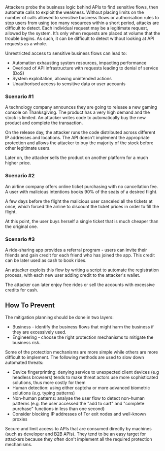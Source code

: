 
Attackers probe the business logic behind APIs to find sensitive flows, then automate calls to exploit the weakness. Without placing limits on the number of calls allowed to sensitive business flows or authorisation rules to stop users from using too many resources within a short period, attacks are difficult to detect. Each individual request may be a legitimate request, allowed by the system. It’s only when requests are placed at volume that the trouble begins. As such, it can be difficult to detect without looking at API requests as a whole.

Unrestricted access to sensitive business flows can lead to:

- Automation exhausting system resources, impacting performance
- Overload of API infrastructure with requests leading to denial of service (DoS)
- System exploitation, allowing unintended actions
- Unauthorised access to sensitive data or user accounts


### Scenario #1

A technology company announces they are going to release a new gaming console on Thanksgiving. The product has a very high demand and the stock is limited. An attacker writes code to automatically buy the new product and complete the transaction.

On the release day, the attacker runs the code distributed across different IP addresses and locations. The API doesn't implement the appropriate protection and allows the attacker to buy the majority of the stock before other legitimate users.

Later on, the attacker sells the product on another platform for a much higher price.

### Scenario #2

An airline company offers online ticket purchasing with no cancellation fee. A user with malicious intentions books 90% of the seats of a desired flight.

A few days before the flight the malicious user canceled all the tickets at once, which forced the airline to discount the ticket prices in order to fill the flight.

At this point, the user buys herself a single ticket that is much cheaper than the original one.

### Scenario #3

A ride-sharing app provides a referral program - users can invite their friends and gain credit for each friend who has joined the app. This credit can be later used as cash to book rides.

An attacker exploits this flow by writing a script to automate the registration process, with each new user adding credit to the attacker's wallet.

The attacker can later enjoy free rides or sell the accounts with excessive credits for cash.

## How To Prevent

The mitigation planning should be done in two layers:

- Business - identify the business flows that might harm the business if they are excessively used.
- Engineering - choose the right protection mechanisms to mitigate the business risk.

Some of the protection mechanisms are more simple while others are more difficult to implement. The following methods are used to slow down automated threats:

- Device fingerprinting: denying service to unexpected client devices (e.g headless browsers) tends to make threat actors use more sophisticated solutions, thus more costly for them
- Human detection: using either captcha or more advanced biometric solutions (e.g. typing patterns)
- Non-human patterns: analyse the user flow to detect non-human patterns (e.g. the user accessed the "add to cart" and "complete purchase" functions in less than one second)
- Consider blocking IP addresses of Tor exit nodes and well-known proxies

Secure and limit access to APIs that are consumed directly by machines (such as developer and B2B APIs). They tend to be an easy target for attackers because they often don't implement all the required protection mechanisms.
